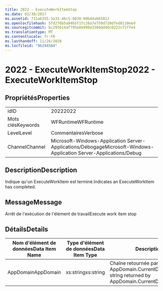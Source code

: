 ```yaml
---
title: 2022 - ExecuteWorkItemStop
ms.date: 03/30/2017
ms.assetid: 731a6355-3a33-46c5-9830-00b44a665812
ms.openlocfilehash: 5fd276b5a94b5f1fc28a7e759d720dfed0110eed
ms.sourcegitcommit: bc293b14af795e0e999e3304dd40c0222cf2ffe4
ms.translationtype: MT
ms.contentlocale: fr-FR
ms.lasthandoff: 11/26/2020
ms.locfileid: "96294584"
---
```

# <a name="2022---executeworkitemstop"></a><span data-ttu-id="b4045-102">2022 - ExecuteWorkItemStop</span><span class="sxs-lookup"><span data-stu-id="b4045-102">2022 - ExecuteWorkItemStop</span></span>

## <a name="properties"></a><span data-ttu-id="b4045-103">Propriétés</span><span class="sxs-lookup"><span data-stu-id="b4045-103">Properties</span></span>  
  
|||  
|-|-|  
|<span data-ttu-id="b4045-104">id</span><span class="sxs-lookup"><span data-stu-id="b4045-104">ID</span></span>|<span data-ttu-id="b4045-105">2022</span><span class="sxs-lookup"><span data-stu-id="b4045-105">2022</span></span>|  
|<span data-ttu-id="b4045-106">Mots clés</span><span class="sxs-lookup"><span data-stu-id="b4045-106">Keywords</span></span>|<span data-ttu-id="b4045-107">WFRuntime</span><span class="sxs-lookup"><span data-stu-id="b4045-107">WFRuntime</span></span>|  
|<span data-ttu-id="b4045-108">Level</span><span class="sxs-lookup"><span data-stu-id="b4045-108">Level</span></span>|<span data-ttu-id="b4045-109">Commentaires</span><span class="sxs-lookup"><span data-stu-id="b4045-109">Verbose</span></span>|  
|<span data-ttu-id="b4045-110">Channel</span><span class="sxs-lookup"><span data-stu-id="b4045-110">Channel</span></span>|<span data-ttu-id="b4045-111">Microsoft-Windows-Application Server-Applications/Débogage</span><span class="sxs-lookup"><span data-stu-id="b4045-111">Microsoft-Windows-Application Server-Applications/Debug</span></span>|  
  
## <a name="description"></a><span data-ttu-id="b4045-112">Description</span><span class="sxs-lookup"><span data-stu-id="b4045-112">Description</span></span>  

 <span data-ttu-id="b4045-113">Indique qu'un ExecuteWorkItem est terminé.</span><span class="sxs-lookup"><span data-stu-id="b4045-113">Indicates an ExecuteWorkItem has completed.</span></span>  
  
## <a name="message"></a><span data-ttu-id="b4045-114">Message</span><span class="sxs-lookup"><span data-stu-id="b4045-114">Message</span></span>  

 <span data-ttu-id="b4045-115">Arrêt de l'exécution de l'élément de travail</span><span class="sxs-lookup"><span data-stu-id="b4045-115">Execute work item stop</span></span>  
  
## <a name="details"></a><span data-ttu-id="b4045-116">Détails</span><span class="sxs-lookup"><span data-stu-id="b4045-116">Details</span></span>  
  
|<span data-ttu-id="b4045-117">Nom d'élément de données</span><span class="sxs-lookup"><span data-stu-id="b4045-117">Data Item Name</span></span>|<span data-ttu-id="b4045-118">Type d'élément de données</span><span class="sxs-lookup"><span data-stu-id="b4045-118">Data Item Type</span></span>|<span data-ttu-id="b4045-119">Description</span><span class="sxs-lookup"><span data-stu-id="b4045-119">Description</span></span>|  
|--------------------|--------------------|-----------------|  
|<span data-ttu-id="b4045-120">AppDomain</span><span class="sxs-lookup"><span data-stu-id="b4045-120">AppDomain</span></span>|<span data-ttu-id="b4045-121">xs:string</span><span class="sxs-lookup"><span data-stu-id="b4045-121">xs:string</span></span>|<span data-ttu-id="b4045-122">Chaîne retournée par AppDomain.CurrentDomain.FriendlyName.</span><span class="sxs-lookup"><span data-stu-id="b4045-122">The string returned by AppDomain.CurrentDomain.FriendlyName.</span></span>|
